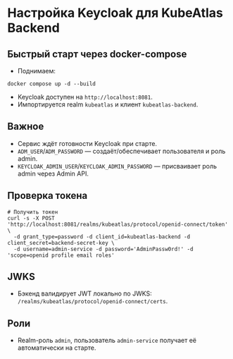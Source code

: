 # Настройка Keycloak для KubeAtlas Backend

## Быстрый старт через docker-compose

- Поднимаем:
```
docker compose up -d --build
```
- Keycloak доступен на `http://localhost:8081`.
- Импортируется realm `kubeatlas` и клиент `kubeatlas-backend`.

## Важное
- Сервис ждёт готовности Keycloak при старте.
- `ADM_USER`/`ADM_PASSWORD` — создаёт/обеспечивает пользователя и роль admin.
- `KEYCLOAK_ADMIN_USER`/`KEYCLOAK_ADMIN_PASSWORD` — присваивает роль admin через Admin API.

## Проверка токена
```
# Получить токен
curl -s -X POST 'http://localhost:8081/realms/kubeatlas/protocol/openid-connect/token' \
  -d grant_type=password -d client_id=kubeatlas-backend -d client_secret=backend-secret-key \
  -d username=admin-service -d password='AdminPassw0rd!' -d 'scope=openid profile email roles'
```

## JWKS
- Бэкенд валидирует JWT локально по JWKS: `/realms/kubeatlas/protocol/openid-connect/certs`.

## Роли
- Realm-роль `admin`, пользователь `admin-service` получает её автоматически на старте.

